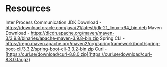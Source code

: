# Resources
Inter Process Communication
JDK Download - https://download.oracle.com/java/21/latest/jdk-21_linux-x64_bin.deb
Maven Download - https://dlcdn.apache.org/maven/maven-3/3.9.8/binaries/apache-maven-3.9.8-bin.zip
Spring CLI - https://repo.maven.apache.org/maven2/org/springframework/boot/spring-boot-cli/3.3.2/spring-boot-cli-3.3.2-bin.zip
Curl - [https://curl.se/download/curl-8.8.0.zip](https://curl.se/download/curl-8.8.0.tar.gz)

